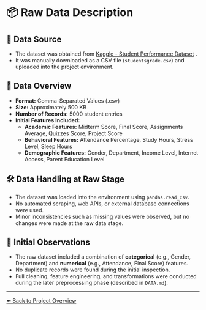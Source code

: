 # 📦 Raw Data Description

## 📍 Data Source
- The dataset was obtained from [Kaggle - Student Performance Dataset](https://www.kaggle.com/datasets/mahmoudelhemaly/students-grading-dataset)  .  
- It was manually downloaded as a CSV file (`studentsgrade.csv`) and uploaded into the project environment.

## 📂 Data Overview
- **Format:** Comma-Separated Values (.csv)
- **Size:** Approximately 500 KB
- **Number of Records:** 5000 student entries
- **Initial Features Included:**
  - **Academic Features:** Midterm Score, Final Score, Assignments Average, Quizzes Score, Project Score
  - **Behavioral Features:** Attendance Percentage, Study Hours, Stress Level, Sleep Hours
  - **Demographic Features:** Gender, Department, Income Level, Internet Access, Parent Education Level

## 🛠️ Data Handling at Raw Stage
- The dataset was loaded into the environment using `pandas.read_csv`.
- No automated scraping, web APIs, or external database connections were used.
- Minor inconsistencies such as missing values were observed, but no changes were made at the raw data stage.

## 🧠 Initial Observations
- The raw dataset included a combination of **categorical** (e.g., Gender, Department) and **numerical** (e.g., Attendance, Final Score) features.
- No duplicate records were found during the initial inspection.
- Full cleaning, feature engineering, and transformations were conducted during the later preprocessing phase (described in `DATA.md`).

---

[⬅️ Back to Project Overview](README.md)
